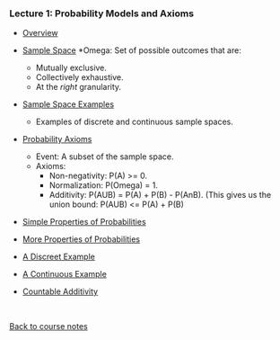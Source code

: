 ### Lecture 1: Probability Models and Axioms

* [Overview](https://www.youtube.com/watch?v=1opb8hQz7GQ)

* [Sample Space](https://www.youtube.com/watch?v=qFBSUg59bWg)
  *Omega: Set of possible outcomes that are:
    * Mutually exclusive.
    * Collectively exhaustive.
    * At the _right_ granularity.

* [Sample Space Examples](https://www.youtube.com/watch?v=iUF5n3Ou7Sc)
  * Examples of discrete and continuous sample spaces.

* [Probability Axioms](https://www.youtube.com/watch?v=2J5Vr-kB_c4)
  * Event: A subset of the sample space.
  * Axioms:
    * Non-negativity: P(A) >= 0.
    * Normalization: P(Omega) = 1.
    * Additivity: P(AUB) = P(A) + P(B) - P(AnB). (This gives us the union bound: P(AUB) <= P(A) + P(B)

* [Simple Properties of Probabilities](https://www.youtube.com/watch?v=VgYkGzp_3jk)

* [More Properties of Probabilities](https://www.youtube.com/watch?v=3gV4LWWhWwo)
 
* [A Discreet Example](https://www.youtube.com/watch?v=MqHBUGcvpGI)

* [A Continuous Example](https://www.youtube.com/watch?v=sT3xw1TZ7oU)

* [Countable Additivity](https://www.youtube.com/watch?v=oGePTQ6hFFI)


<br>

[Back to course notes](../Course_Notes.md)

